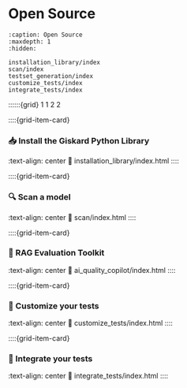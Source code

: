 # Open Source
```{toctree}
:caption: Open Source
:maxdepth: 1
:hidden:

installation_library/index
scan/index
testset_generation/index
customize_tests/index
integrate_tests/index
```

::::::{grid} 1 1 2 2


::::{grid-item-card} <br/><h3>📥 Install the Giskard Python Library</h3>
:text-align: center
:link: installation_library/index.html
::::

::::{grid-item-card} <br/><h3>🔍 Scan a model</h3>
:text-align: center
:link: scan/index.html
::::

::::{grid-item-card} <br/><h3>🧰 RAG Evaluation Toolkit</h3>
:text-align: center
:link: ai_quality_copilot/index.html
::::

::::{grid-item-card} <br/><h3>🧪 Customize your tests</h3>
:text-align: center
:link: customize_tests/index.html
::::

::::{grid-item-card} <br/><h3>🔁 Integrate your tests</h3>
:text-align: center
:link: integrate_tests/index.html
::::